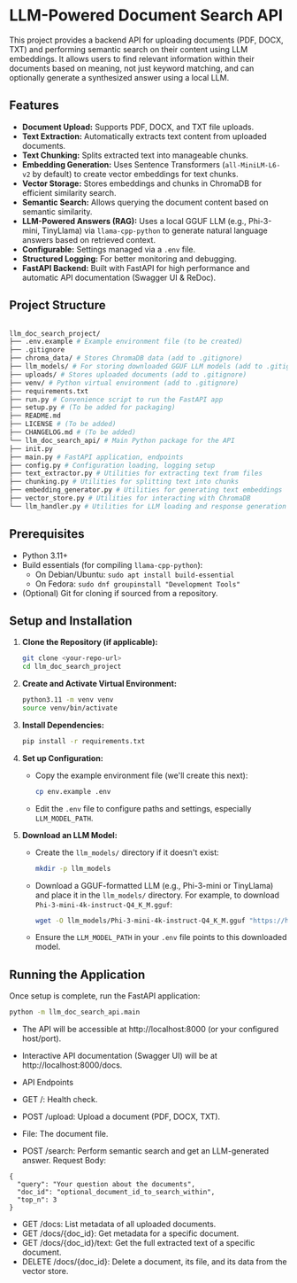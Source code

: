 # LLM-Powered Document Search API

This project provides a backend API for uploading documents (PDF, DOCX, TXT) and performing semantic search on their content using LLM embeddings. It allows users to find relevant information within their documents based on meaning, not just keyword matching, and can optionally generate a synthesized answer using a local LLM.

## Features

*   **Document Upload:** Supports PDF, DOCX, and TXT file uploads.
*   **Text Extraction:** Automatically extracts text content from uploaded documents.
*   **Text Chunking:** Splits extracted text into manageable chunks.
*   **Embedding Generation:** Uses Sentence Transformers (`all-MiniLM-L6-v2` by default) to create vector embeddings for text chunks.
*   **Vector Storage:** Stores embeddings and chunks in ChromaDB for efficient similarity search.
*   **Semantic Search:** Allows querying the document content based on semantic similarity.
*   **LLM-Powered Answers (RAG):** Uses a local GGUF LLM (e.g., Phi-3-mini, TinyLlama) via `llama-cpp-python` to generate natural language answers based on retrieved context.
*   **Configurable:** Settings managed via a `.env` file.
*   **Structured Logging:** For better monitoring and debugging.
*   **FastAPI Backend:** Built with FastAPI for high performance and automatic API documentation (Swagger UI & ReDoc).

## Project Structure

```bash

llm_doc_search_project/
├── .env.example # Example environment file (to be created)
├── .gitignore
├── chroma_data/ # Stores ChromaDB data (add to .gitignore)
├── llm_models/ # For storing downloaded GGUF LLM models (add to .gitignore)
├── uploads/ # Stores uploaded documents (add to .gitignore)
├── venv/ # Python virtual environment (add to .gitignore)
├── requirements.txt
├── run.py # Convenience script to run the FastAPI app
├── setup.py # (To be added for packaging)
├── README.md
├── LICENSE # (To be added)
├── CHANGELOG.md # (To be added)
└── llm_doc_search_api/ # Main Python package for the API
├── init.py
├── main.py # FastAPI application, endpoints
├── config.py # Configuration loading, logging setup
├── text_extractor.py # Utilities for extracting text from files
├── chunking.py # Utilities for splitting text into chunks
├── embedding_generator.py # Utilities for generating text embeddings
├── vector_store.py # Utilities for interacting with ChromaDB
└── llm_handler.py # Utilities for LLM loading and response generation

```

## Prerequisites

*   Python 3.11+
*   Build essentials (for compiling `llama-cpp-python`):
    *   On Debian/Ubuntu: `sudo apt install build-essential`
    *   On Fedora: `sudo dnf groupinstall "Development Tools"`
*   (Optional) Git for cloning if sourced from a repository.

## Setup and Installation

1.  **Clone the Repository (if applicable):**
    ```bash
    git clone <your-repo-url>
    cd llm_doc_search_project
    ```

2.  **Create and Activate Virtual Environment:**
    ```bash
    python3.11 -m venv venv
    source venv/bin/activate
    ```

3.  **Install Dependencies:**
    ```bash
    pip install -r requirements.txt
    ```

4.  **Set up Configuration:**
    *   Copy the example environment file (we'll create this next):
        ```bash
        cp env.example .env
        ```
    *   Edit the `.env` file to configure paths and settings, especially `LLM_MODEL_PATH`.

5.  **Download an LLM Model:**
    *   Create the `llm_models/` directory if it doesn't exist:
        ```bash
        mkdir -p llm_models
        ```
    *   Download a GGUF-formatted LLM (e.g., Phi-3-mini or TinyLlama) and place it in the `llm_models/` directory. For example, to download `Phi-3-mini-4k-instruct-Q4_K_M.gguf`:
        ```bash
        wget -O llm_models/Phi-3-mini-4k-instruct-Q4_K_M.gguf "https://huggingface.co/bartowski/Phi-3-mini-4k-instruct-GGUF/resolve/main/Phi-3-mini-4k-instruct-Q4_K_M.gguf"
        ```
    *   Ensure the `LLM_MODEL_PATH` in your `.env` file points to this downloaded model.

## Running the Application

Once setup is complete, run the FastAPI application:
```bash
python -m llm_doc_search_api.main
```


- The API will be accessible at http://localhost:8000 (or your configured host/port).
- Interactive API documentation (Swagger UI) will be at http://localhost:8000/docs.

- API Endpoints
- GET /: Health check.
- POST /upload: Upload a document (PDF, DOCX, TXT).
- File: The document file.
- POST /search: Perform semantic search and get an LLM-generated answer.
Request Body:
```
{
  "query": "Your question about the documents",
  "doc_id": "optional_document_id_to_search_within",
  "top_n": 3
}
```
- GET /docs: List metadata of all uploaded documents.
- GET /docs/{doc_id}: Get metadata for a specific document.
- GET /docs/{doc_id}/text: Get the full extracted text of a specific document.
- DELETE /docs/{doc_id}: Delete a document, its file, and its data from the vector store.